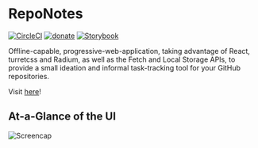 # RepoNotes

[![CircleCI](https://circleci.com/gh/Jac21/reponotesreact/tree/master.svg?style=shield)](https://circleci.com/gh/Jac21/reponotesreact/tree/master) 
[![donate](https://img.shields.io/badge/%24-Buy%20me%20a%20coffee-ff69b4.svg)](https://www.buymeacoffee.com/jac21) 
[![Storybook](https://github.com/storybooks/brand/blob/master/badge/badge-storybook.svg)](https://github.com/Jac21/reponotesreact/tree/master/stories)


Offline-capable, progressive-web-application, taking advantage of React, turretcss and Radium, as well as the Fetch and Local Storage APIs, to provide a small ideation and informal task-tracking tool for your GitHub repositories.

Visit [here](https://www.reponotes.com)!

## At-a-Glance of the UI
![Screencap](https://i.imgur.com/RSw4Cki.png)

